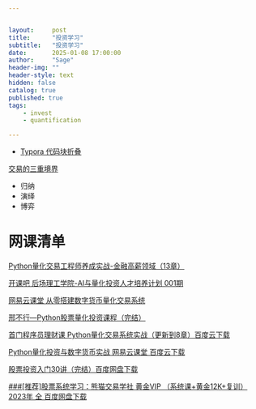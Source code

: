 ```yaml
---


layout:     post
title:      "投资学习"
subtitle:   "投资学习"
date:       2025-01-08 17:00:00
author:     "Sage"
header-img: ""
header-style: text
hidden: false
catalog: true
published: true
tags:
    - invest
    - quantification

---
```


- [Typora 代码块折叠](https://blog.csdn.net/shisanxiang_/article/details/136006137)

[交易的三重境界](https://www.zhihu.com/question/54542998/answer/226949686)

- 归纳
- 演绎
- 博弈

# 网课清单

[Python量化交易工程师养成实战-金融高薪领域（13章）](https://shikey.com/2023/02/16/python-quantitative-trading-financial-high-salary-field.html)

[开课吧 后场理工学院-AI与量化投资人才培养计划 001期](https://shikey.com/2023/02/11/backfield-institute-of-technology-ai-and-quantitative-investment-talent-training-program.html)

[网易云课堂 从零搭建数字货币量化交易系统](https://shikey.com/2022/03/07/build-a-digital-currency-quantitative-trading-system-from-scratch.html)

[邢不行—Python股票量化投资课程（完结）](https://shikey.com/2022/01/28/xinbuxin-python-lianghua.html)

[首门程序员理财课 Python量化交易系统实战（更新到8章）百度云下载](https://shikey.com/2021/06/06/python-quantitative-trading-system-combat.html)

[Python量化投资与数字货币实战 网易云课堂 百度云下载](https://shikey.com/2020/07/24/python-lh-163.html)

[股票投资入门30讲（完结）百度网盘下载](https://shikey.com/2024/04/28/introduction-to-stock-investment-30-lectures-completed.html)

[###[推荐]股票系统学习：熊猫交易学社 黄金VIP （系统课+黄金12K+复训）2023年 全 百度网盘下载](https://shikey.com/2024/01/18/panda-trading-society-2023.html)
